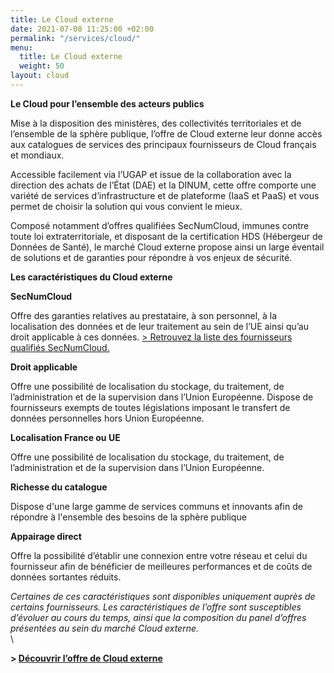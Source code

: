 ```yaml
---
title: Le Cloud externe
date: 2021-07-08 11:25:00 +02:00
permalink: "/services/cloud/"
menu:
  title: Le Cloud externe
  weight: 50
layout: cloud
---
```


**Le Cloud pour l’ensemble des acteurs publics**

Mise à la disposition des ministères, des collectivités territoriales et de l’ensemble de la sphère publique, l’offre de Cloud externe leur donne accès aux catalogues de services des principaux fournisseurs de Cloud français et mondiaux. 

Accessible facilement via l’UGAP et issue de la collaboration avec la direction des achats de l’État (DAE) et la DINUM, cette offre comporte une variété de services d’infrastructure et de plateforme (IaaS et PaaS) et vous permet de choisir la solution qui vous convient le mieux.

Composé notamment d’offres qualifiées SecNumCloud, immunes contre toute loi extraterritoriale, et disposant de la certification HDS (Hébergeur de Données de Santé), le marché Cloud externe propose ainsi un large éventail de solutions et de garanties pour répondre à vos enjeux de sécurité.

**Les caractéristiques du Cloud externe**

**SecNumCloud**

Offre des garanties relatives au prestataire, à son personnel, à la localisation des données et de leur traitement au sein de l’UE ainsi qu’au droit applicable à ces données. [> Retrouvez la liste des fournisseurs qualifiés SecNumCloud.](https://www.ssi.gouv.fr/administration/qualifications/prestataires-de-services-de-confiance-qualifies/prestataires-de-service-dinformatique-en-nuage-secnumcloud/)

**Droit applicable**

Offre une possibilité de localisation du stockage, du traitement, de l’administration et de la supervision dans l’Union Européenne. Dispose de fournisseurs exempts de toutes législations imposant le transfert de données personnelles hors Union Européenne.

**Localisation France ou UE**

Offre une possibilité de localisation du stockage, du traitement, de l’administration et de la supervision dans l’Union Européenne.

**Richesse du catalogue**

Dispose d'une large gamme de services communs et innovants afin de répondre à l'ensemble des besoins de la sphère publique

**Appairage direct**

Offre la possibilité d’établir une connexion entre votre réseau et celui du fournisseur afin de bénéficier de meilleures performances et de coûts de données sortantes réduits.

*Certaines de ces caractéristiques sont disponibles uniquement auprès de certains fournisseurs. Les caractéristiques de l’offre sont susceptibles d’évoluer au cours du temps, ainsi que la composition du panel d’offres présentées au sein du marché Cloud externe.* \
 \

**> [Découvrir l’offre de Cloud externe](https://www.ugap.fr/catalogue-marche-public/services-dinformatique-en-nuage-cloud-externe_103007.html)**
